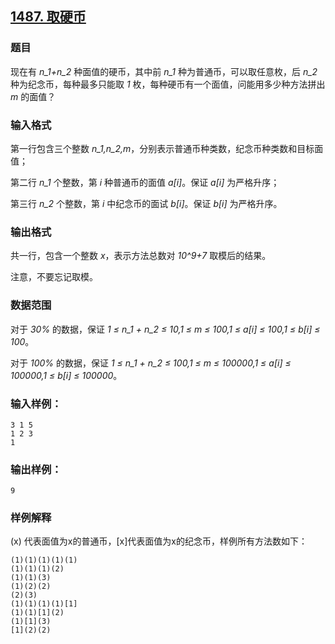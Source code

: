 ## [1487. 取硬币](https://www.acwing.com/problem/content/1489/)

### 题目

现在有 *n_1+n_2* 种面值的硬币，其中前 *n_1* 种为普通币，可以取任意枚，后 *n_2* 种为纪念币，每种最多只能取 *1* 枚，每种硬币有一个面值，问能用多少种方法拼出 *m* 的面值？

### 输入格式

第一行包含三个整数 *n_1,n_2,m*，分别表示普通币种类数，纪念币种类数和目标面值；

第二行 *n_1* 个整数，第 *i* 种普通币的面值 *a[i]*。保证 *a[i]* 为严格升序；

第三行 *n_2* 个整数，第 *i* 中纪念币的面试 *b[i]*。保证 *b[i]* 为严格升序。

### 输出格式

共一行，包含一个整数 *x*，表示方法总数对 *10^9+7* 取模后的结果。

注意，不要忘记取模。

### 数据范围

对于 *30%* 的数据，保证 *1 ≤ n_1 + n_2 ≤ 10,1 ≤ m ≤ 100,1 ≤ a[i] ≤ 100,1 ≤ b[i] ≤ 100*。

对于 *100%* 的数据，保证 *1 ≤ n_1 + n_2 ≤ 100,1 ≤ m ≤ 100000,1 ≤ a[i] ≤ 100000,1 ≤ b[i] ≤ 100000*。

### 输入样例：

```
3 1 5
1 2 3
1
```

### 输出样例：

```
9
```

### 样例解释

(x) 代表面值为x的普通币，[x]代表面值为x的纪念币，样例所有方法数如下：

```
(1)(1)(1)(1)(1)
(1)(1)(1)(2)
(1)(1)(3)
(1)(2)(2)
(2)(3)
(1)(1)(1)(1)[1]
(1)(1)[1](2)
(1)[1](3)
[1](2)(2)
```
